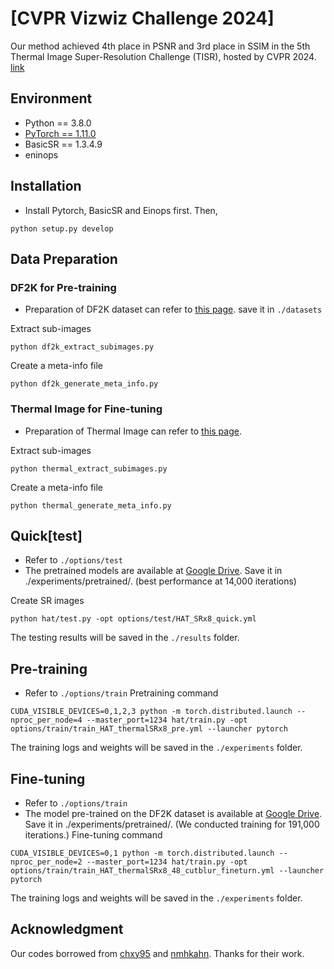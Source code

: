 # [CVPR Vizwiz Challenge 2024]

Our method achieved 4th place in PSNR and 3rd place in SSIM in the 5th Thermal Image Super-Resolution Challenge (TISR), hosted by CVPR 2024. [link](https://codalab.lisn.upsaclay.fr/competitions/17013#results)

## Environment
- Python == 3.8.0
- [PyTorch == 1.11.0](https://pytorch.kr/get-started/previous-versions/)
- BasicSR == 1.3.4.9
- eninops

## Installation
- Install Pytorch, BasicSR and Einops first. Then,
```
python setup.py develop
```
## Data Preparation
### DF2K for Pre-training
- Preparation of DF2K dataset can refer to [this page](https://github.com/XPixelGroup/BasicSR/blob/master/docs/DatasetPreparation.md). save it in `./datasets`

Extract sub-images
```
python df2k_extract_subimages.py
```
Create a meta-info file
```
python df2k_generate_meta_info.py
```
### Thermal Image for Fine-tuning
- Preparation of Thermal Image can refer to [this page](https://codalab.lisn.upsaclay.fr/competitions/17013#learn_the_details).

Extract sub-images
```
python thermal_extract_subimages.py
```
Create a meta-info file
```
python thermal_generate_meta_info.py
```
## Quick[test]
- Refer to `./options/test`
- The pretrained models are available at
[Google Drive](https://drive.google.com/drive/folders/1UFVLyONwlqJpWE6hEw7Kqqxw2GdBo43m?usp=sharing). Save it in ./experiments/pretrained/. (best performance at 14,000 iterations)

Create SR images
```
python hat/test.py -opt options/test/HAT_SRx8_quick.yml
```
The testing results will be saved in the `./results` folder.

## Pre-training
- Refer to `./options/train`
Pretraining command
```
CUDA_VISIBLE_DEVICES=0,1,2,3 python -m torch.distributed.launch --nproc_per_node=4 --master_port=1234 hat/train.py -opt options/train/train_HAT_thermalSRx8_pre.yml --launcher pytorch
```
The training logs and weights will be saved in the `./experiments` folder.

## Fine-tuning
- Refer to `./options/train`
- The model pre-trained on the DF2K dataset is available at
[Google Drive](https://drive.google.com/drive/folders/1UFVLyONwlqJpWE6hEw7Kqqxw2GdBo43m?usp=sharing). Save it in ./experiments/pretrained/. (We conducted training for 191,000 iterations.)
Fine-tuning command
```
CUDA_VISIBLE_DEVICES=0,1 python -m torch.distributed.launch --nproc_per_node=2 --master_port=1234 hat/train.py -opt options/train/train_HAT_thermalSRx8_48_cutblur_fineturn.yml --launcher pytorch
```
The training logs and weights will be saved in the `./experiments` folder.

## Acknowledgment
Our codes borrowed from [chxy95](https://github.com/XPixelGroup/HAT) and [nmhkahn](https://github.com/clovaai/cutblur). Thanks for their work.
